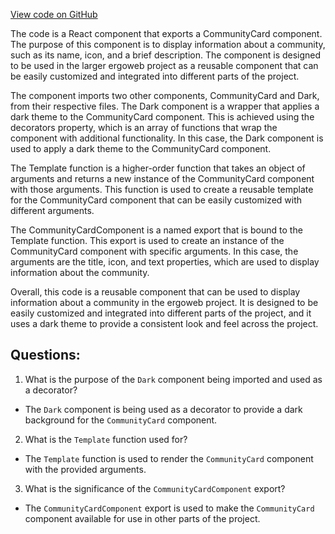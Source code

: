 [View code on GitHub](https://github.com/ergoplatform/ergoweb/stories/components/community/communityCard.stories.jsx)

The code is a React component that exports a CommunityCard component. The purpose of this component is to display information about a community, such as its name, icon, and a brief description. The component is designed to be used in the larger ergoweb project as a reusable component that can be easily customized and integrated into different parts of the project.

The component imports two other components, CommunityCard and Dark, from their respective files. The Dark component is a wrapper that applies a dark theme to the CommunityCard component. This is achieved using the decorators property, which is an array of functions that wrap the component with additional functionality. In this case, the Dark component is used to apply a dark theme to the CommunityCard component.

The Template function is a higher-order function that takes an object of arguments and returns a new instance of the CommunityCard component with those arguments. This function is used to create a reusable template for the CommunityCard component that can be easily customized with different arguments.

The CommunityCardComponent is a named export that is bound to the Template function. This export is used to create an instance of the CommunityCard component with specific arguments. In this case, the arguments are the title, icon, and text properties, which are used to display information about the community.

Overall, this code is a reusable component that can be used to display information about a community in the ergoweb project. It is designed to be easily customized and integrated into different parts of the project, and it uses a dark theme to provide a consistent look and feel across the project.
## Questions: 
 1. What is the purpose of the `Dark` component being imported and used as a decorator?
- The `Dark` component is being used as a decorator to provide a dark background for the `CommunityCard` component.

2. What is the `Template` function used for?
- The `Template` function is used to render the `CommunityCard` component with the provided arguments.

3. What is the significance of the `CommunityCardComponent` export?
- The `CommunityCardComponent` export is used to make the `CommunityCard` component available for use in other parts of the project.